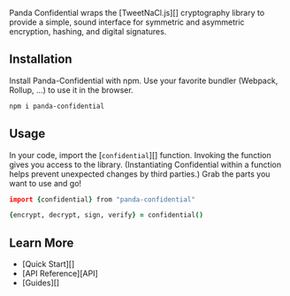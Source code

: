 Panda Confidential wraps the [TweetNaCl.js][] cryptography library to provide a simple, sound interface for symmetric and asymmetric encryption, hashing, and digital signatures.

## Installation

Install Panda-Confidential with npm. Use your favorite bundler (Webpack, Rollup, …) to use it in the browser.

```bash
npm i panda-confidential
```

## Usage

In your code, import the [`confidential`][] function. Invoking the function gives you access to the library. (Instantiating Confidential within a function helps prevent unexpected changes by third parties.) Grab the parts you want to use and go!

```coffeescript
import {confidential} from "panda-confidential"

{encrypt, decrypt, sign, verify} = confidential()
```

## Learn More

- [Quick Start][]
- [API Reference][API]
- [Guides][]
